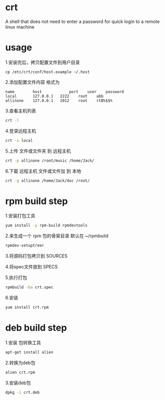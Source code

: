# crt
A shell that does not need to enter a password for quick login to a remote linux machine

# usage
1.安装完后，拷贝配置文件到用户目录
```shell
cp /etc/crt/conf/host.example ~/.host
```
2.添加配置文件内容 格式为
```
name		host	        port	user	password
local		127.0.0.1	2222	root	abb
allinone	127.0.0.1	2012	root	rtB%$$%
```

3.查看主机列表
```bash
crt -l
```

4.登录远程主机
```bash
crt -s local
```

5.上传 文件或文件夹 到 远程主机
```bash
crt -p allinone /root/music /home/Jack/
```

6.下载 远程主机 文件或文件加 到 本地
```bash
crt -g allinone /home/Jack/doc /root/
```

# rpm build step
1.安装打包工具
```bash
yum install -y rpm-build rpmdevtools
```

2.来生成一个 rpm 包的骨架目录 默认在 ~/rpmbuild
```bash
rpmdev-setuptreer
```

3.将源码打包拷贝到 SOURCES

4.将spec文件放到 SPECS

5.执行打包
```bash
rpmbuild -ba crt.spec
```

6.安装
```bash
yum install crt.rpm
```

# deb build step
1.安装 包转换工具
```bash
apt-get install alien
```

2.转换为deb包
```bash
alien crt.rpm
```

3.安装deb包
```bash
dpkg -i crt.deb
```
